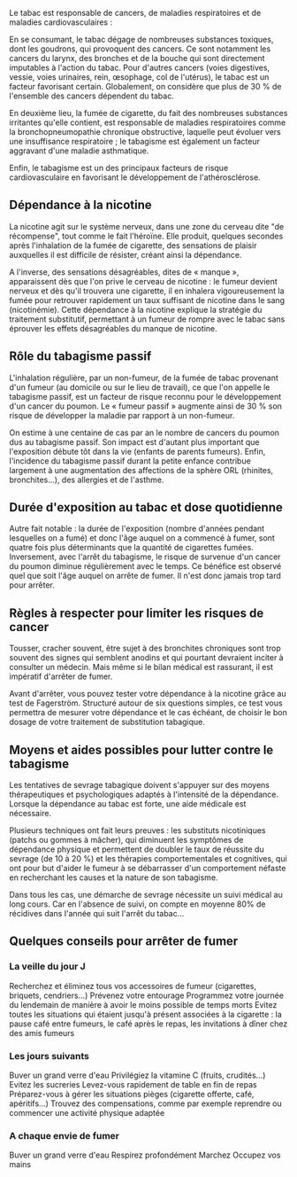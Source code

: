 Le tabac est responsable de cancers, de  maladies respiratoires et de maladies
 cardiovasculaires :

En se consumant, le tabac dégage de nombreuses substances toxiques, dont les goudrons, qui provoquent des cancers. Ce sont notamment les cancers du larynx, des bronches et de la bouche qui sont directement imputables à l'action du tabac. Pour d'autres cancers (voies digestives, vessie, voies urinaires, rein, œsophage, col de l'utérus), le tabac est un facteur favorisant certain. Globalement, on considère que plus de 30 % de l'ensemble des cancers dépendent du tabac.

En deuxième lieu, la fumée de cigarette, du fait des nombreuses substances irritantes qu'elle contient, est responsable de maladies respiratoires comme la bronchopneumopathie chronique obstructive, laquelle peut évoluer vers une insuffisance respiratoire ; le tabagisme est également un facteur aggravant d'une maladie asthmatique.

Enfin, le tabagisme est un des principaux facteurs de risque cardiovasculaire en favorisant le développement de l'athérosclérose.

## Dépendance à la nicotine
La nicotine agit sur le système nerveux, dans une zone du cerveau dite "de récompense", tout comme le fait l'héroïne. Elle produit, quelques secondes après l'inhalation de la fumée de cigarette, des sensations de plaisir auxquelles il est difficile de résister, créant ainsi la dépendance.

A l'inverse, des sensations désagréables, dites de « manque », apparaissent dès que l'on prive le cerveau de nicotine : le fumeur devient nerveux et dès qu'il trouvera une cigarette, il en inhalera vigoureusement la fumée pour retrouver rapidement un taux suffisant de nicotine dans le sang (nicotinémie). Cette dépendance à la nicotine explique la stratégie du traitement substitutif, permettant à un fumeur de rompre avec le tabac sans éprouver les effets désagréables du manque de nicotine.

## Rôle du tabagisme passif

L'inhalation régulière, par un non-fumeur, de la fumée de tabac provenant d'un fumeur (au domicile ou sur le lieu de travail), ce que l'on appelle le tabagisme passif, est un facteur de risque reconnu pour le développement d'un cancer du poumon. Le « fumeur passif » augmente ainsi de 30 % son risque de développer la maladie par rapport à un non-fumeur.

On estime à une centaine de cas par an le nombre de cancers du poumon dus au tabagisme passif. Son impact est d'autant plus important que l'exposition débute tôt dans la vie (enfants de parents fumeurs). Enfin, l'incidence du tabagisme passif durant la petite enfance contribue largement à une augmentation des affections de la sphère ORL (rhinites, bronchites...), des allergies et de l'asthme.

## Durée d'exposition au tabac et dose quotidienne

Autre fait notable : la durée de l'exposition (nombre d'années pendant lesquelles on a fumé) et donc l'âge auquel on a commencé à fumer, sont quatre fois plus déterminants que la quantité de cigarettes fumées. Inversement, avec l'arrêt du tabagisme, le risque de survenue d'un cancer du poumon diminue régulièrement avec le temps. Ce bénéfice est observé quel que soit l'âge auquel on arrête de fumer. Il n'est donc jamais trop tard pour arrêter.

## Règles à respecter pour limiter les risques de cancer

Tousser, cracher souvent, être sujet à des bronchites chroniques sont trop souvent des signes qui semblent anodins et qui pourtant devraient inciter à consulter un médecin. Mais même si le bilan médical est rassurant, il est impératif d'arrêter de fumer.

Avant d'arrêter, vous pouvez tester votre dépendance à la nicotine grâce au test de Fagerström. Structuré autour de six questions simples, ce test vous permettra de mesurer votre dépendance et le cas échéant, de choisir le bon dosage de votre traitement de substitution tabagique.

## Moyens et aides possibles pour lutter contre le tabagisme

Les tentatives de sevrage tabagique doivent s'appuyer sur des moyens thérapeutiques et psychologiques adaptés à l'intensité de la dépendance. Lorsque la dépendance au tabac est forte, une aide médicale est nécessaire.

Plusieurs techniques ont fait leurs preuves : les substituts nicotiniques (patchs ou gommes à mâcher), qui diminuent les symptômes de dépendance physique et permettent de doubler le taux de réussite du sevrage (de 10 à 20 %) et les thérapies comportementales et cognitives, qui ont pour but d'aider le fumeur à se débarrasser d'un comportement néfaste en recherchant les causes et la nature de son tabagisme.

Dans tous les cas, une démarche de sevrage nécessite un suivi médical au long cours. Car en l'absence de suivi, on compte en moyenne 80% de récidives dans l'année qui suit l'arrêt du tabac…

## Quelques conseils pour arrêter de fumer

### La veille du jour J

Recherchez et éliminez tous vos accessoires de fumeur (cigarettes, briquets, cendriers…)
Prévenez votre entourage
Programmez votre journée du lendemain de manière à avoir le moins possible de temps morts
Evitez toutes les situations qui étaient jusqu'à présent associées à la cigarette : la pause café entre fumeurs, le café après le repas, les invitations à dîner chez des amis fumeurs

### Les jours suivants

Buver un grand verre d'eau
Privilégiez la vitamine C (fruits, crudités…)
Evitez les sucreries
Levez-vous rapidement de table en fin de repas
Préparez-vous à gérer les situations pièges (cigarette offerte, café, apéritifs…)
Trouvez des compensations, comme par exemple reprendre ou commencer une activité physique adaptée

### A chaque envie de fumer

Buver un grand verre d'eau
Respirez profondément
Marchez
Occupez vos mains